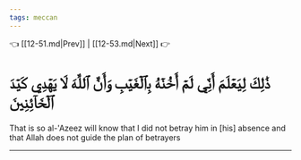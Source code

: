 ```yaml
---
tags: meccan
---
```


👈 [[12-51.md|Prev]] | [[12-53.md|Next]] 👉

# ذَٰلِكَ لِيَعۡلَمَ أَنِّي لَمۡ أَخُنۡهُ بِٱلۡغَيۡبِ وَأَنَّ ٱللَّهَ لَا يَهۡدِي كَيۡدَ ٱلۡخَآئِنِينَ

That is so al-'Azeez will know that I did not betray him in [his] absence and that Allah does not guide the plan of betrayers

---

